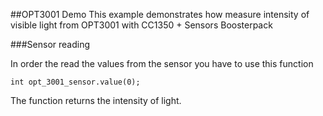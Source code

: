 ##OPT3001 Demo
This example demonstrates how measure intensity of visible light from OPT3001 with CC1350 + Sensors Boosterpack


###Sensor reading

In order the read the values from the sensor you have to use this function

```
int opt_3001_sensor.value(0);
```

The function returns the intensity of light.
